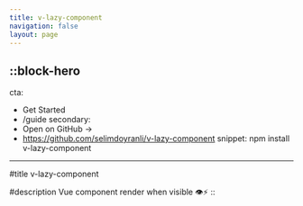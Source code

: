 ```yaml
---
title: v-lazy-component
navigation: false
layout: page
---
```


::block-hero
---
cta:
  - Get Started
  - /guide
secondary:
  - Open on GitHub →
  - https://github.com/selimdoyranli/v-lazy-component
snippet: npm install v-lazy-component
---

#title
v-lazy-component

#description
Vue component render when visible 👁️⚡️
::
